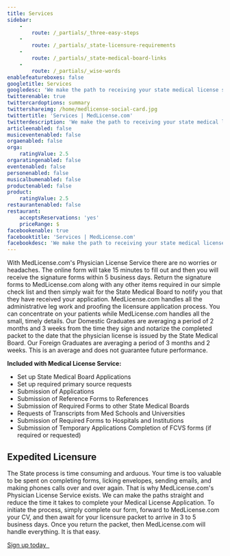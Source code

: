 ```yaml
---
title: Services
sidebar:
    -
        route: /_partials/_three-easy-steps
    -
        route: /_partials/_state-licensure-requirements
    -
        route: /_partials/_state-medical-board-links
    -
        route: /_partials/_wise-words
enablefeatureboxes: false
googletitle: Services
googledesc: 'We make the path to receiving your state medical license straightforward and reduce the time it takes to complete your Medical License Application. To initiate the process, simply complete our form, forward to MedLicense.com your CV, and then await for your licensure packet to arrive in 3 to 5 business days.'
twitterenable: true
twittercardoptions: summary
twittershareimg: /home/medlicense-social-card.jpg
twittertitle: 'Services | MedLicense.com'
twitterdescription: 'We make the path to receiving your state medical license straightforward and reduce the time it takes to complete your Medical License Application. To initiate the process, simply complete our form, forward to MedLicense.com your CV, and then await for your licensure packet to arrive in 3 to 5 business days.'
articleenabled: false
musiceventenabled: false
orgaenabled: false
orga:
    ratingValue: 2.5
orgaratingenabled: false
eventenabled: false
personenabled: false
musicalbumenabled: false
productenabled: false
product:
    ratingValue: 2.5
restaurantenabled: false
restaurant:
    acceptsReservations: 'yes'
    priceRange: $
facebookenable: true
facebooktitle: 'Services | MedLicense.com'
facebookdesc: 'We make the path to receiving your state medical license straightforward and reduce the time it takes to complete your Medical License Application. To initiate the process, simply complete our form, forward to MedLicense.com your CV, and then await for your licensure packet to arrive in 3 to 5 business days.'
---
```


<p>With MedLicense.com's Physician License Service there are no worries or headaches. The online form will take 15 minutes to fill out and then you will receive the signature forms within 5 business days. Return the signature forms to MedLicense.com along with any other items required in our simple check list and then simply wait for the State Medical Board to notify you that they have received your application. MedLicense.com handles all the administrative leg work and proofing the licensure application process. You can concentrate on your patients while MedLicense.com handles all the small, timely details. Our Domestic Graduates are averaging a period of 2 months and 3 weeks from the time they sign and notarize the completed packet to the date that the physician license is issued by the State Medical Board. Our Foreign Graduates are averaging a period of 3 months and 2 weeks. This is an average and does not guarantee future performance.</p>
<p><strong>Included with Medical License Service:</strong></p>
<ul>
<li>Set up State Medical Board Applications</li>
<li>Set up required primary source requests</li>
<li>Submission of Applications</li>
<li>Submission of Reference Forms to References</li>
<li>Submission of Required Forms to other State Medical Boards</li>
<li>Requests of Transcripts from Med Schools and Universities</li>
<li>Submission of Required Forms to Hospitals and Institutions</li>
<li>Submission of Temporary Applications Completion of FCVS forms (if required or requested)</li>
</ul>
<h2 id="mcetoc_1cdprh4fe0">Expedited Licensure</h2>
<p>The State process is time consuming and arduous. Your time is too valuable to be spent on completing forms, licking envelopes, sending emails, and making phones calls over and over again. That is why MedLicense.com's Physician License Service exists. We can make the paths straight and reduce the time it takes to complete your Medical License Application. To initiate the process, simply complete our form, forward to MedLicense.com your CV, and then await for your licensure packet to arrive in 3 to 5 business days. Once you return the packet, then MedLicense.com will handle everything. It is that easy.</p>
<p><a class="btn btn-secondary" href="../../pricing">Sign up today <em class="fa fa-sm fa-play" aria-hidden="true">&nbsp;</em></a>&nbsp;</p>